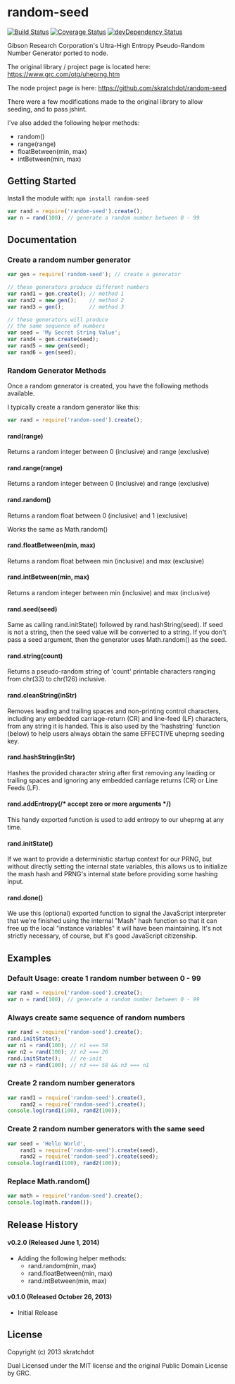 # random-seed

[![Build Status](https://travis-ci.org/skratchdot/random-seed.png?branch=master)](https://travis-ci.org/skratchdot/random-seed)
[![Coverage Status](https://coveralls.io/repos/skratchdot/random-seed/badge.png)](https://coveralls.io/r/skratchdot/random-seed)
[![devDependency Status](https://david-dm.org/skratchdot/random-seed/dev-status.svg)](https://david-dm.org/skratchdot/random-seed#info=devDependencies)

Gibson Research Corporation's Ultra-High Entropy Pseudo-Random Number Generator
ported to node.

The original library / project page is located here: https://www.grc.com/otg/uheprng.htm

The node project page is here: https://github.com/skratchdot/random-seed

There were a few modifications made to the original library to allow seeding, and to
pass jshint.

I've also added the following helper methods:

- random()
- range(range)
- floatBetween(min, max)
- intBetween(min, max)


## Getting Started

Install the module with: `npm install random-seed`

```javascript
var rand = require('random-seed').create();
var n = rand(100); // generate a random number between 0 - 99
```


## Documentation

### Create a random number generator

```javascript
var gen = require('random-seed'); // create a generator

// these generators produce different numbers
var rand1 = gen.create(); // method 1
var rand2 = new gen();    // method 2
var rand3 = gen();        // method 3

// these generators will produce
// the same sequence of numbers
var seed = 'My Secret String Value';
var rand4 = gen.create(seed);
var rand5 = new gen(seed);
var rand6 = gen(seed);
```

### Random Generator Methods

Once a random generator is created, you have the following methods available.

I typically create a random generator like this:

```javascript
var rand = require('random-seed').create();
```

#### rand(range)

Returns a random integer between 0 (inclusive) and range (exclusive)

#### rand.range(range)

Returns a random integer between 0 (inclusive) and range (exclusive)

#### rand.random()

Returns a random float between 0 (inclusive) and 1 (exclusive)

Works the same as Math.random()

#### rand.floatBetween(min, max)

Returns a random float between min (inclusive) and max (exclusive)

#### rand.intBetween(min, max)

Returns a random integer between min (inclusive) and max (inclusive)

#### rand.seed(seed)

Same as calling rand.initState() followed by rand.hashString(seed). If seed is not
a string, then the seed value will be converted to a string. If you don't pass a
seed argument, then the generator uses Math.random() as the seed.

#### rand.string(count)

Returns a pseudo-random string of 'count' printable characters
ranging from chr(33) to chr(126) inclusive.

#### rand.cleanString(inStr)

Removes leading and trailing spaces and non-printing control characters,
including any embedded carriage-return (CR) and line-feed (LF) characters,
from any string it is handed.  This is also used by the 'hashstring' function (below)
to help users always obtain the same EFFECTIVE uheprng seeding key.

#### rand.hashString(inStr)

Hashes the provided character string after first removing any leading or trailing spaces
and ignoring any embedded carriage returns (CR) or Line Feeds (LF).

#### rand.addEntropy(/* accept zero or more arguments */)

This handy exported function is used to add entropy to our uheprng at any time.

#### rand.initState()

If we want to provide a deterministic startup context for our PRNG,
but without directly setting the internal state variables, this allows
us to initialize the mash hash and PRNG's internal state before providing
some hashing input.

#### rand.done()

We use this (optional) exported function to signal the JavaScript interpreter
that we're finished using the internal "Mash" hash function so that it can free up the
local "instance variables" it will have been maintaining.  It's not strictly
necessary, of course, but it's good JavaScript citizenship.


## Examples

### Default Usage: create 1 random number between 0 - 99
```javascript
var rand = require('random-seed').create();
var n = rand(100); // generate a random number between 0 - 99
```

### Always create same sequence of random numbers
```javascript
var rand = require('random-seed').create();
rand.initState();
var n1 = rand(100); // n1 === 58
var n2 = rand(100); // n2 === 26
rand.initState();   // re-init
var n3 = rand(100); // n3 === 58 && n3 === n1
```

### Create 2 random number generators
```javascript
var rand1 = require('random-seed').create(),
	rand2 = require('random-seed').create();
console.log(rand1(100), rand2(100));
```

### Create 2 random number generators with the same seed
```javascript
var seed = 'Hello World',
	rand1 = require('random-seed').create(seed),
	rand2 = require('random-seed').create(seed);
console.log(rand1(100), rand2(100));
```

### Replace Math.random()
```javascript
var math = require('random-seed').create();
console.log(math.random());
```


## Release History

#### v0.2.0 (Released June 1, 2014)

- Adding the following helper methods:
  - rand.random(min, max)
  - rand.floatBetween(min, max)
  - rand.intBetween(min, max)

#### v0.1.0 (Released October 26, 2013)

- Initial Release


## License

Copyright (c) 2013 skratchdot  

Dual Licensed under the MIT license and the original Public Domain License by GRC.
